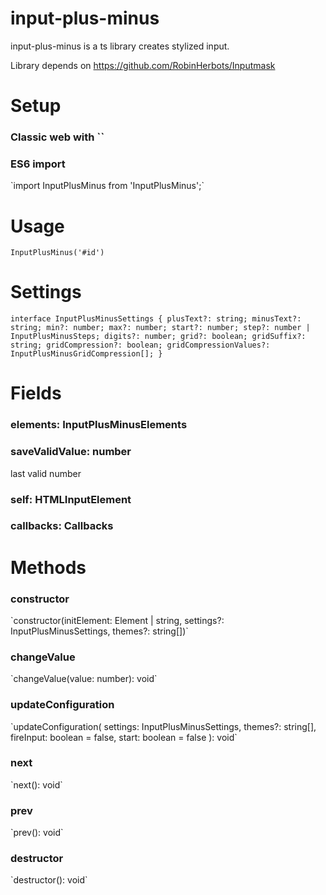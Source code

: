 # input-plus-minus

input-plus-minus is a ts library creates stylized input.

Library depends on https://github.com/RobinHerbots/Inputmask

# Setup

<h3>Classic web with `<script>` tag</h3>
`<script src="public/InputPlusMinusWindow.js"></script>`

<h3>ES6 import</h3>
`import InputPlusMinus from 'InputPlusMinus';`

# Usage

`InputPlusMinus('#id')`

# Settings

`interface InputPlusMinusSettings {
  plusText?: string;
  minusText?: string;
  min?: number;
  max?: number;
  start?: number;
  step?: number | InputPlusMinusSteps;
  digits?: number;
  grid?: boolean;
  gridSuffix?: string;
  gridCompression?: boolean;
  gridCompressionValues?: InputPlusMinusGridCompression[];
}`

# Fields

<h3>elements: InputPlusMinusElements</h3>
<h3>saveValidValue: number</h3>
last valid number
<h3>self: HTMLInputElement</h3>
<h3>callbacks: Callbacks</h3>

# Methods

<h3>constructor</h3>
`constructor(initElement: Element | string, settings?: InputPlusMinusSettings, themes?: string[])`
<h3>changeValue</h3>
`changeValue(value: number): void`
<h3>updateConfiguration</h3>
`updateConfiguration(
    settings: InputPlusMinusSettings,
    themes?: string[],
    fireInput: boolean = false,
    start: boolean = false
): void`
<h3>next</h3>
`next(): void`
<h3>prev</h3>
`prev(): void`
<h3>destructor</h3>
`destructor(): void`
